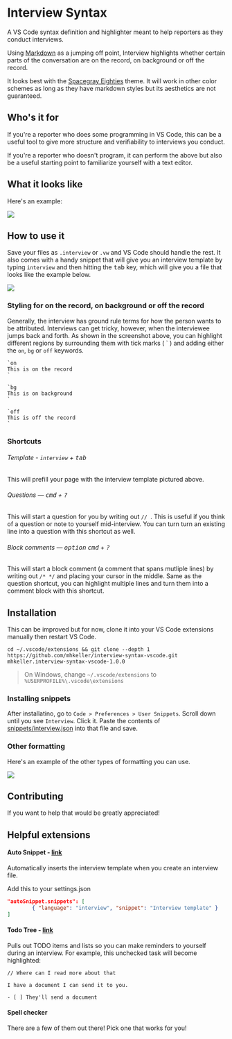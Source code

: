 Interview Syntax
===

A VS Code syntax definition and highlighter meant to help reporters as they conduct interviews.

Using [Markdown](http://dillinger.io/) as a jumping off point, Interview highlights whether certain parts of the conversation are on the record, on background or off the record.

It looks best with the [Spacegray Eighties](http://github.com/mhkeller/outer-spacegray-vscode) theme. It will work in other color schemes as long as they have markdown styles but its aesthetics are not guaranteed.

## Who's it for

If you're a reporter who does some programming in VS Code, this can be a useful tool to give more structure and verifiability to interviews you conduct.

If you're a reporter who doesn't program, it can perform the above but also be a useful starting point to familiarize yourself with a text editor.

## What it looks like

Here's an example:

![](https://raw.githubusercontent.com/mhkeller/interview-syntax-vscode/master/assets/example-interview.png)

## How to use it

Save your files as `.interview` or `.vw` and VS Code should handle the rest. It also comes with a handy snippet that will give you an interview template by typing `interview` and then hitting the <kbd>tab</kbd> key, which will give you a file that looks like the example below.

![](https://raw.githubusercontent.com/mhkeller/interview-syntax-vscode/master/assets/start-interview.gif)

### Styling for on the record, on background or off the record

Generally, the interview has ground rule terms for how the person wants to be attributed. Interviews can get tricky, however, when the interviewee jumps back and forth. As shown in the screenshot above, you can highlight different regions by surrounding them with tick marks ( \` ) and adding either the `on`, `bg` or `off` keywords.

```
`on
This is on the record
`

`bg
This is on background
`

`off
This is off the record
`
```

### Shortcuts

###### Template - `interview` + <kbd>tab</kbd>

This will prefill your page with the interview template pictured above.

###### Questions — <kbd>cmd</kbd> + <kbd>?</kbd>

This will start a question for you by writing out `// `. This is useful if you think of a question or note to yourself mid-interview. You can turn turn an existing line into a question with this shortcut as well.

###### Block comments — <kbd>option</kbd> <kbd>cmd</kbd> + <kbd>?</kbd>

This will start a block comment (a comment that spans mutliple lines) by writing out `/* */` and placing your cursor in the middle. Same as the question shortcut, you can highlight multiple lines and turn them into a comment block with this shortcut.

## Installation

This can be improved but for now, clone it into your VS Code extensions manually then restart VS Code.

```
cd ~/.vscode/extensions && git clone --depth 1 https://github.com/mhkeller/interview-syntax-vscode.git mhkeller.interview-syntax-vscode-1.0.0
```

> On Windows, change `~/.vscode/extensions` to `%USERPROFILE%\.vscode\extensions`

### Installing snippets

After installatino, go to `Code > Preferences > User Snippets`. Scroll down until you see `Interview`. Click it. Paste the contents of [snippets/interview.json](snippets/interview.json) into that file and save.

### Other formatting

Here's an example of the other types of formatting you can use.

![](https://raw.githubusercontent.com/mhkeller/interview-syntax-vscode/master/assets/all-formatting.png)

## Contributing

If you want to help that would be greatly appreciated! 

## Helpful extensions

#### Auto Snippet - [link](https://marketplace.visualstudio.com/items?itemName=Gruntfuggly.auto-snippet)

Automatically inserts the interview template when you create an interview file.

Add this to your settings.json

```json
"autoSnippet.snippets": [
		{ "language": "interview", "snippet": "Interview template" }
]
```

#### Todo Tree - [link](https://marketplace.visualstudio.com/items?itemName=Gruntfuggly.todo-tree)

Pulls out TODO items and lists so you can make reminders to yourself during an interview. For example, this unchecked task will become highlighted:

```
// Where can I read more about that

I have a document I can send it to you.

- [ ] They'll send a document
```

#### Spell checker

There are a few of them out there! Pick one that works for you!
